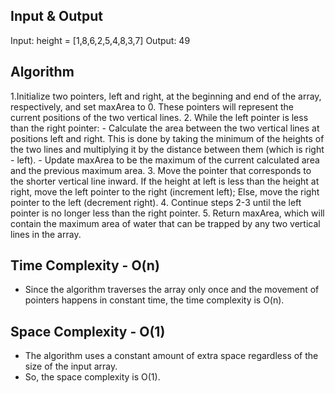 ## Input & Output
Input: height = \[1,8,6,2,5,4,8,3,7\]
Output: 49

## Algorithm

1.Initialize two pointers, left and right, at the beginning and end of the array, respectively, and set maxArea to 0. These pointers will represent the current positions of the two vertical lines.
2. While the left pointer is less than the right pointer:
    - Calculate the area between the two vertical lines at positions left and right. This is done by taking the minimum of the heights of the two lines and multiplying it by the distance between them (which is right - left).
    - Update maxArea to be the maximum of the current calculated area and the previous maximum area.
3. Move the pointer that corresponds to the shorter vertical line inward. If the height at left is less than the height at right, move the left pointer to the right (increment left); Else, move the right pointer to the left (decrement right).
4. Continue steps 2-3 until the left pointer is no longer less than the right pointer.
5. Return maxArea, which will contain the maximum area of water that can be trapped by any two vertical lines in the array.

## Time Complexity - O(n)

- Since the algorithm traverses the array only once and the movement of pointers happens in constant time, the time complexity is O(n).

## Space Complexity - O(1)

- The algorithm uses a constant amount of extra space regardless of the size of the input array.
- So, the space complexity is O(1).